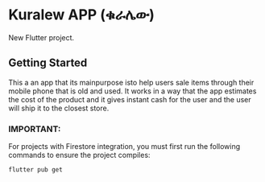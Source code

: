 # Kuralew APP (ቁራሌው)

New Flutter project.

## Getting Started

This a an app that its mainpurpose isto help users sale items through their mobile phone that is old and used. It works in a way that the app estimates the cost of the product and it gives instant cash for the user and the user will ship it to the closest store.

### IMPORTANT:

For projects with Firestore integration, you must first run the following commands to ensure the project compiles:

```
flutter pub get

```
